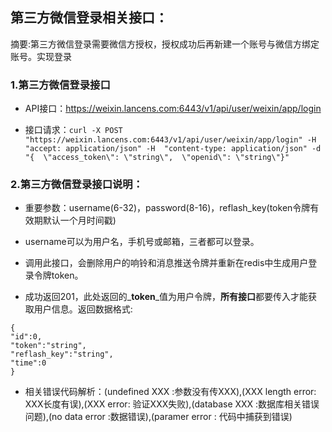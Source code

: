 ## 第三方微信登录相关接口：

摘要:第三方微信登录需要微信方授权，授权成功后再新建一个账号与微信方绑定账号。实现登录

### 1.第三方微信登录接口

* API接口：https://weixin.lancens.com:6443/v1/api/user/weixin/app/login

* 接口请求：`curl -X POST "https://weixin.lancens.com:6443/v1/api/user/weixin/app/login" -H  "accept: application/json" -H  "content-type: application/json" -d "{  \"access_token\": \"string\",  \"openid\": \"string\"}"`

### 2.第三方微信登录接口说明：

* 重要参数：username\(6-32\)，password\(8-16\)，reflash\_key\(token令牌有效期默认一个月时间戳\)

* username可以为用户名，手机号或邮箱，三者都可以登录。

* 调用此接口，会删除用户的响铃和消息推送令牌并重新在redis中生成用户登录令牌token。

* 成功返回201，此处返回的_**token**_值为用户令牌，**所有接口**都要传入才能获取用户信息。返回数据格式:

```
{
"id":0,
"token":"string",
"reflash_key":"string",
"time":0
}
```

* 相关错误代码解析：\(undefined XXX :参数没有传XXX\),\(XXX length error: XXX长度有误\),\(XXX error: 验证XXX失败\),\(database XXX :数据库相关错误问题\),\(no data error :数据错误\),\(paramer error : 代码中捕获到错误\)



